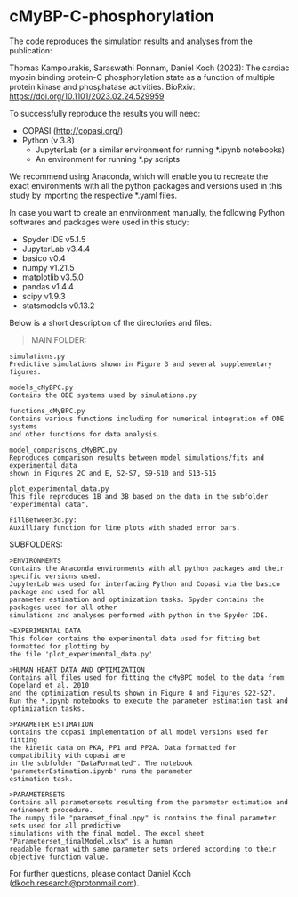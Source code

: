 # cMyBP-C-phosphorylation

The code reproduces the simulation results and analyses from the publication:

Thomas Kampourakis, Saraswathi Ponnam, Daniel Koch (2023):
The cardiac myosin binding protein-C phosphorylation state as a function
of multiple protein kinase and phosphatase activities. BioRxiv:
https://doi.org/10.1101/2023.02.24.529959 

To successfully reproduce the results you will need:
- COPASI (http://copasi.org/)
- Python (v 3.8)
	- JupyterLab (or a similar environment for running *.ipynb notebooks)
	- An environment for running *.py scripts

We recommend using Anaconda, which will enable you to recreate the exact environments
with all the python packages and versions used in this study by importing the respective
*.yaml files.

In case you want to create an ennvironment manually, the following Python softwares 
and packages were used in this study:

- Spyder IDE v5.1.5 
- JupyterLab v3.4.4
- basico v0.4
- numpy v1.21.5
- matplotlib v3.5.0
- pandas v1.4.4
- scipy v1.9.3
- statsmodels v0.13.2


Below is a short description of the directories and files:

>MAIN FOLDER:

	simulations.py
	Predictive simulations shown in Figure 3 and several supplementary figures.

	models_cMyBPC.py 
	Contains the ODE systems used by simulations.py

	functions_cMyBPC.py
	Contains various functions including for numerical integration of ODE systems 
	and other functions for data analysis.

	model_comparisons_cMyBPC.py
	Reproduces comparison results between model simulations/fits and experimental data
	shown in Figures 2C and E, S2-S7, S9-S10 and S13-S15

	plot_experimental_data.py
	This file reproduces 1B and 3B based on the data in the subfolder "experimental data".

	FillBetween3d.py: 
	Auxilliary function for line plots with shaded error bars.


SUBFOLDERS:

	>ENVIRONMENTS
	Contains the Anaconda environments with all python packages and their specific versions used. 
	JupyterLab was used for interfacing Python and Copasi via the basico package and used for all 
	parameter estimation and optimization tasks. Spyder contains the packages used for all other
	simulations and analyses performed with python in the Spyder IDE.
	
	>EXPERIMENTAL DATA
	This folder contains the experimental data used for fitting but formatted for plotting by
	the file 'plot_experimental_data.py'

	>HUMAN HEART DATA AND OPTIMIZATION
	Contains all files used for fitting the cMyBPC model to the data from Copeland et al. 2010 
	and the optimization results shown in Figure 4 and Figures S22-S27. 
	Run the *.ipynb notebooks to execute the parameter estimation task and optimization tasks.

	>PARAMETER ESTIMATION
	Contains the copasi implementation of all model versions used for fitting 
	the kinetic data on PKA, PP1 and PP2A. Data formatted for compatibility with copasi are 
	in the subfolder "DataFormatted". The notebook 'parameterEstimation.ipynb' runs the parameter
	estimation task.

	>PARAMETERSETS
	Contains all parametersets resulting from the parameter estimation and refinement procedure.
	The numpy file "paramset_final.npy" is contains the final parameter sets used for all predictive
	simulations with the final model. The excel sheet "Parameterset_finalModel.xlsx" is a human
	readable format with same parameter sets ordered according to their objective function value.


For further questions, please contact Daniel Koch (dkoch.research@protonmail.com).
